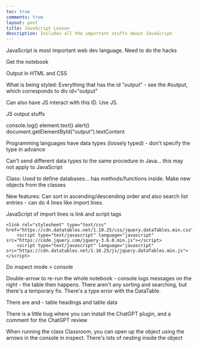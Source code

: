 ```yaml
---
toc: true
comments: true
layout: post
title: JavaScript Lesson
description: Includes all the important stuffs about JavaScript
---
```


JavaScript is most important web dev language. Need to do the hacks

Get the notebook

Output in HTML and CSS

What is being styled: Everything that has the id "output" - see the #output, which corresponds to div id="output"

Can also have JS interact with this ID. Use JS.


JS output stuffs

console.log()
element.text()
alert()
document.getElementById("output").textContent



Programming languages have data types (loosely typed) - don't specify the type in advance

Can't send different data types to the same procedure in Java... this may not apply to JavaScript

Class: Used to define databases... has methods/functions inside. Make new objects from the classes


New features: Can sort in ascending/descending order and also search list entries - can do 4 lines like import lines.

JavaScript of import lines is link and script tags


```
<link rel="stylesheet" type="text/css" href="https://cdn.datatables.net/1.10.25/css/jquery.dataTables.min.css">
    <script type="text/javascript" language="javascript" src="https://code.jquery.com/jquery-3.6.0.min.js"></script>
    <script type="text/javascript" language="javascript" src="https://cdn.datatables.net/1.10.25/js/jquery.dataTables.min.js"></script>
```

Do inspect mode > console

Double-arrow to re-run the whole notebook - console logs messages on the right - the table then happens. There aren't any sorting and searching, but there's a temporary fix. There's a type error with the DataTable.

There are <th> and <td> - table headings and table data
  
  
There is a little bug where you can install the ChatGPT plugin, and a comment for the ChatGPT review
  
When running the class Classroom, you can open up the object using the arrows in the console in inspect. There's lots of nesting inside the object
